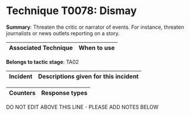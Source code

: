 # Technique T0078: Dismay

**Summary**: Threaten the critic or narrator of events. For instance, threaten journalists or news outlets reporting on a story.


| Associated Technique | When to use |
| --------- | ------------------------- |


**Belongs to tactic stage**: TA02


| Incident | Descriptions given for this incident |
| -------- | -------------------- |



| Counters | Response types |
| -------- | -------------- |


DO NOT EDIT ABOVE THIS LINE - PLEASE ADD NOTES BELOW